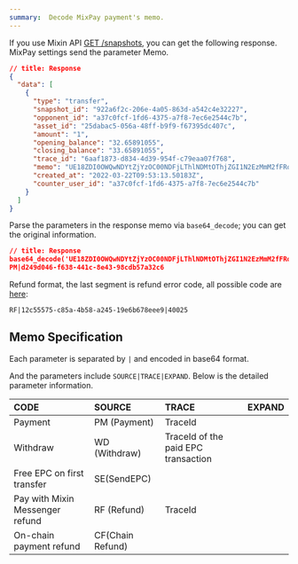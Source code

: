 ```yaml
---
summary:  Decode MixPay payment's memo.
---
```


If you use Mixin API [GET /snapshots](https://developers.mixin.one/docs/api/transfer/snapshots), you can get the following response. MixPay settings send the parameter Memo.


```json
// title: Response
{
  "data": [
    {
      "type": "transfer",
      "snapshot_id": "922a6f2c-206e-4a05-863d-a542c4e32227",
      "opponent_id": "a37c0fcf-1fd6-4375-a7f8-7ec6e2544c7b",
      "asset_id": "25dabac5-056a-48ff-b9f9-f67395dc407c",
      "amount": "1",
      "opening_balance": "32.65891055",
      "closing_balance": "33.65891055",
      "trace_id": "6aaf1873-d834-4d39-954f-c79eaa07f768",
      "memo": "UE18ZDI0OWQwNDYtZjYzOC00NDFjLThlNDMtOThjZGI1N2EzMmM2fFRoaXMgaXMgbXkgY3VzdG9tIG1lbW9+IDEwMCBjaGFyIG9ubHk=",
      "created_at": "2022-03-22T09:53:13.50183Z",
      "counter_user_id": "a37c0fcf-1fd6-4375-a7f8-7ec6e2544c7b"
    }
  ]
}
```

Parse the parameters in the response memo via `base64_decode`; you can get the original information.

```json
// title: Response
base64_decode('UE18ZDI0OWQwNDYtZjYzOC00NDFjLThlNDMtOThjZGI1N2EzMmM2fFRoaXMgaXMgbXkgY3VzdG9tIG1lbW9+IDEwMCBjaGFyIG9ubHk')
PM|d249d046-f638-441c-8e43-98cdb57a32c6
```

Refund format, the last segment is refund error code, all possible code are [here](https://mixpay.me/developers/api/error-codes#reason-for-refund):

```
RF|12c55575-c85a-4b58-a245-19e6b678eee9|40025
```


## Memo Specification

Each parameter is separated by `|` and encoded in base64 format.

And the parameters include `SOURCE|TRACE|EXPAND`. Below is the detailed parameter information.

| CODE | SOURCE | TRACE | EXPAND |
| :-- | :-- | :-- | :-- |
| Payment | PM (Payment) | TraceId |  |
| Withdraw | WD (Withdraw) | TraceId of the paid EPC transaction |  |
| Free EPC on first transfer | SE(SendEPC) |  |  |
| Pay with Mixin Messenger refund | RF (Refund) | TraceId |  |
| On-chain payment refund | CF(Chain Refund) |  |
